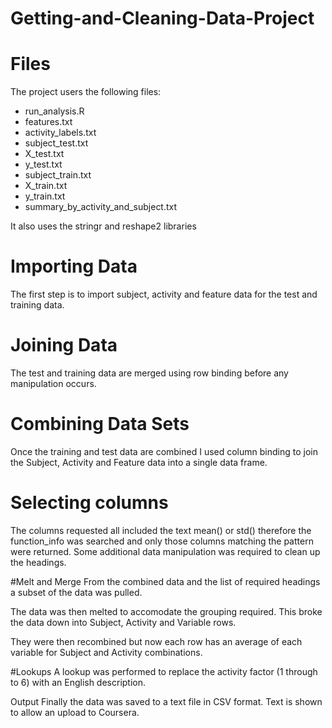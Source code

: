 Getting-and-Cleaning-Data-Project
=================================

# Files
The project users the following files:
* run_analysis.R
* features.txt
* activity_labels.txt
* subject_test.txt
* X_test.txt
* y_test.txt
* subject_train.txt
* X_train.txt
* y_train.txt
* summary_by_activity_and_subject.txt

It also uses the stringr and reshape2 libraries

# Importing Data
The first step is to import subject, activity and feature data for the test and training data.

# Joining Data
The test and training data are merged using row binding before any manipulation occurs.

# Combining Data Sets
Once the training and test data are combined I used column binding to join the Subject, Activity and Feature data into
a single data frame.

# Selecting columns
The columns requested all included the text mean() or std() therefore the function_info was searched and only those columns
matching the pattern were returned. Some additional data manipulation was required to clean up the headings.

#Melt and Merge
From the combined data and the list of required headings a subset of the data was pulled.

The data was then melted to accomodate the grouping required. This broke the data down into Subject, Activity and Variable rows.

They were then recombined but now each row has an average of each variable for Subject and Activity combinations.

#Lookups
A lookup was performed to replace the activity factor (1 through to 6) with an English description.

Output
Finally the data was saved to a text file in CSV format. Text is shown to allow an upload to Coursera.
